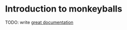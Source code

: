 # Introduction to monkeyballs

TODO: write [great documentation](http://jacobian.org/writing/great-documentation/what-to-write/)
